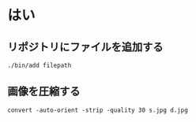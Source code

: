 # はい
## リポジトリにファイルを追加する
```
./bin/add filepath
```

## 画像を圧縮する
```
convert -auto-orient -strip -quality 30 s.jpg d.jpg
```
